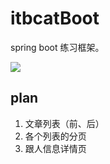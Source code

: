 # itbcatBoot

spring boot 练习框架。

![](https://github.com/ITBCat/itbcatBoot/blob/master/src/main/resources/static/i_b.png)

## plan
1. 文章列表（前、后）
2. 各个列表的分页
3. 跟人信息详情页

